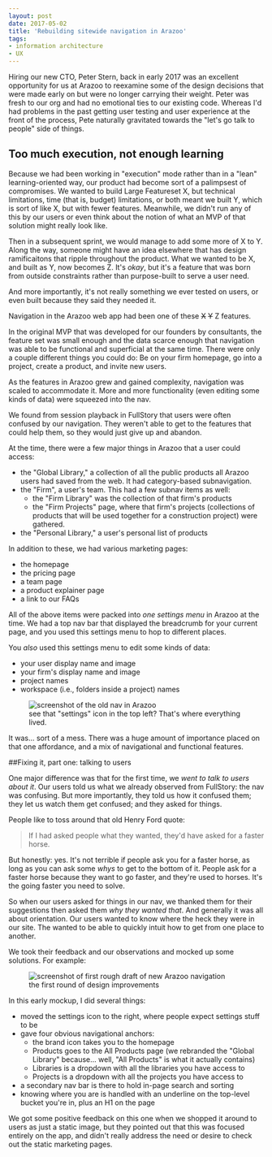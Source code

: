 ```yaml
---
layout: post
date: 2017-05-02
title: 'Rebuilding sitewide navigation in Arazoo'
tags:
- information architecture
- UX
---
```


Hiring our new CTO, Peter Stern, back in early 2017 was an excellent opportunity for us at Arazoo to reexamine some of the design decisions that were made early on but were no longer carrying their weight. Peter was fresh to our org and had no emotional ties to our existing code. Whereas I'd had problems in the past getting user testing and user experience at the front of the process, Pete naturally gravitated towards the "let's go talk to people" side of things.

## Too much execution, not enough learning

Because we had been working in "execution" mode rather than in a "lean" learning-oriented way, our product had become sort of a palimpsest of compromises. We wanted to build Large Featureset X, but technical limitations, time (that is, budget) limitations, or both meant we built Y, which is sort of like X, but with fewer features. Meanwhile, we didn't run any of this by our users or even think about the notion of what an MVP of that solution might really look like.

Then in a subsequent sprint, we would manage to add some more of X to Y. Along the way, someone might have an idea elsewhere that has design ramificaitons that ripple throughout the product. What we wanted to be X, and built as Y, now becomes Z. It's _okay_, but it's a feature that was born from outside constraints rather than purpose-built to serve a user need.

And more importantly, it's not really something we ever tested on users, or even built because they said they needed it.

Navigation in the Arazoo web app had been one of these ~~X~~ ~~Y~~ Z features.

In the original MVP that was developed for our founders by consultants, the feature set was small enough and the data scarce enough that navigation was able to be functional and superficial at the same time. There were only a couple different things you could do: Be on your firm homepage, go into a project, create a product, and invite new users.

As the features in Arazoo grew and gained complexity, navigation was scaled to accommodate it. More and more functionality (even editing some kinds of data) were squeezed into the nav.

We found from session playback in FullStory that users were often confused by our navigation. They weren't able to get to the features that could help them, so they would just give up and abandon.

At the time, there were a few major things in Arazoo that a user could access:

- the "Global Library," a collection of all the public products all Arazoo users had saved from the web. It had category-based subnavigation.
- the "Firm", a user's team. This had a few subnav items as well: 
  - the "Firm Library" was the collection of that firm's products
  - the "Firm Projects" page, where that firm's projects (collections of products that will be used together for a construction project) were gathered. 
- the "Personal Library," a user's personal list of products

In addition to these, we had various marketing pages:

- the homepage
- the pricing page
- a team page
- a product explainer page
- a link to our FAQs

All of the above items were packed into _one settings menu_ in Arazoo at the time. We had a top nav bar that displayed the breadcrumb for your current page, and you used this settings menu to hop to different places.

You _also_ used this settings menu to edit some kinds of data:

- your user display name and image
- your firm's display name and image
- project names
- workspace (i.e., folders inside a project) names

<figure>
  <img src="{{site.baseurl}}/images/2018/05/13/old-nav.png" alt="screenshot of the old nav in Arazoo" />
  <figcaption>see that "settings" icon in the top left? That's where everything lived.</figcaption>
</figure>

It was... sort of a mess. There was a huge amount of importance placed on that one affordance, and a mix of navigational and functional features.

##Fixing it, part one: talking to users

One major difference was that for the first time, we _went to talk to users about it_. Our users told us what we already observed from FullStory: the nav was confusing. But more importantly, they told us how it confused them; they let us watch them get confused; and they asked for things.

People like to toss around that old Henry Ford quote:

> If I had asked people what they wanted, they'd have asked for a faster horse.

But honestly: yes. It's not terrible if people ask you for a faster horse, as long as you can ask some _whys_ to get to the bottom of it. People ask for a faster horse because they want to go faster, and they're used to horses. It's the going faster you need to solve. 

So when our users asked for things in our nav, we thanked them for their suggestions then asked them _why they wanted that_. And generally it was all about orientation. Our users wanted to know where the heck they were in our site. The wanted to be able to quickly intuit how to get from one place to another. 

We took their feedback and our observations and mocked up some solutions. For example:

<figure>
  <img src="{{site.baseurl}}/images/2018/05/13/new-nav-1.png" alt="screenshot of first rough draft of new Arazoo navigation" />
  <figcaption>the first round of design improvements</figcaption>
</figure>

In this early mockup, I did several things:
- moved the settings icon to the right, where people expect settings stuff to be
- gave four obvious navigational anchors:
  - the brand icon takes you to the homepage
  - Products goes to the All Products page (we rebranded the "Global Library" because... well, "All Products" is what it actually contains)
  - Libraries is a dropdown with all the libraries you have access to
  - Projects is a dropdown with all the projects you have access to
- a secondary nav bar is there to hold in-page search and sorting
- knowing where you are is handled with an underline on the top-level bucket you're in, plus an H1 on the page

We got some positive feedback on this one when we shopped it around to users as just a static image, but they pointed out that this was focused entirely on the app, and didn't really address the need or desire to check out the static marketing pages. 